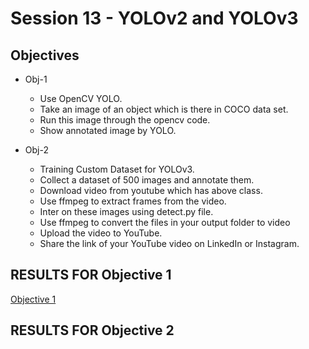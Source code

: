 # Session 13 - YOLOv2 and YOLOv3

## Objectives

- Obj-1
    - Use OpenCV YOLO.
    - Take an image of an object which is there in COCO data set. 
    - Run this image through the opencv code. 
    - Show annotated image by YOLO. 

- Obj-2
    - Training Custom Dataset for YOLOv3. 
    - Collect a dataset of 500 images and annotate them.
    - Download video from youtube which has above class. 
    - Use ffmpeg to extract frames from the video. 
    - Inter on these images using detect.py file.
    - Use ffmpeg to convert the files in your output folder to video
    - Upload the video to YouTube. 
    - Share the link of your YouTube video on LinkedIn or Instagram.

## RESULTS FOR Objective 1

[Objective 1](https://github.com/myselfHimanshu/ai-vision-program/tree/master/Session-13/opencv-detection)

## RESULTS FOR Objective 2

